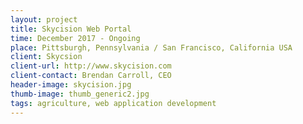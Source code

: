 ```yaml
---
layout: project
title: Skycision Web Portal
time: December 2017 - Ongoing
place: Pittsburgh, Pennsylvania / San Francisco, California USA
client: Skycsion
client-url: http://www.skycision.com
client-contact: Brendan Carroll, CEO
header-image: skycision.jpg
thumb-image: thumb_generic2.jpg
tags: agriculture, web application development
---
```


